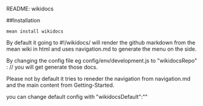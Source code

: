 README: wikidocs

##Installation

`mean install wikidocs`

By default it going to #!/wikidocs/ will render the github markdown 
from the mean wiki in html and uses navigation.md to generate the menu on the side.

By changing the config file eg config/env/development.js to "wikidocsRepo" : <user>/<project>/ you will get generate those docs.

Please not by default it tries to reneder the navigation from navigation.md and the main content from Getting-Started.

you can change default config with "wikidocsDefault":"<page>"
